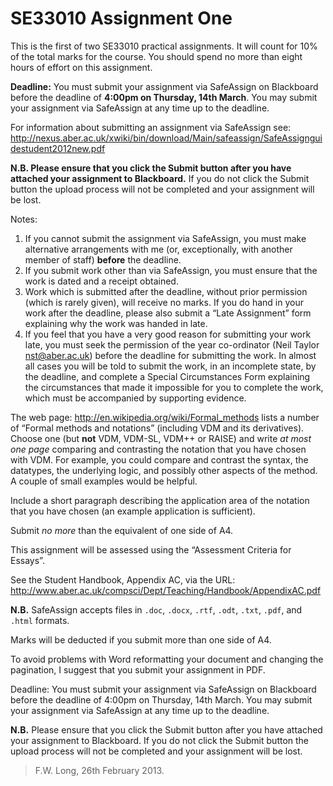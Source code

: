 SE33010 Assignment One
======================

This is the first of two SE33010 practical assignments. It will count for 10% of the total marks for the course. You should spend no more than eight hours of effort on this assignment.

**Deadline:** You must submit your assignment via SafeAssign on Blackboard before the deadline of **4:00pm on Thursday, 14th March**. You may submit your assignment via SafeAssign at any time up to the deadline.

For information about submitting an assignment via SafeAssign see: http://nexus.aber.ac.uk/xwiki/bin/download/Main/safeassign/SafeAssignguidestudent2012new.pdf

**N.B. Please ensure that you click the Submit button after you have attached your assignment to Blackboard.** If you do not click the Submit button the upload process will not be completed and your assignment will be lost.

Notes:

1.  If you cannot submit the assignment via SafeAssign, you must make alternative arrangements with me (or, exceptionally, with another member of staff) **before** the deadline.
2. If you submit work other than via SafeAssign, you must ensure that the work is dated and a receipt obtained.
3. Work which is submitted after the deadline, without prior permission (which is rarely given), will receive no marks. If you do hand in your work after the deadline, please also submit a “Late Assignment” form explaining why the work was handed in late.
4. If you feel that you have a very good reason for submitting your work late, you must seek the permission of the year co-ordinator (Neil Taylor <nst@aber.ac.uk>) before the deadline for submitting the work. In almost all cases you will be told to submit the work, in an incomplete state, by the deadline, and complete a Special Circumstances Form explaining the circumstances that made it impossible for you to complete the work, which must be accompanied by supporting evidence.

The web page: http://en.wikipedia.org/wiki/Formal_methods lists a number of “Formal methods and notations” (including VDM and its derivatives). Choose one (but **not** VDM, VDM-SL, VDM++ or RAISE) and write *at most one page* comparing and contrasting the notation that you have chosen with VDM. For example, you could compare and contrast the syntax, the datatypes, the underlying logic, and possibly other aspects of the method. A couple of small examples would be helpful. 

Include a short paragraph describing the application area of the notation that you have chosen (an example application is sufficient).

Submit *no more* than the equivalent of one side of A4.

This assignment will be assessed using the “Assessment Criteria for Essays”.

See the Student Handbook, Appendix AC, via the URL: http://www.aber.ac.uk/compsci/Dept/Teaching/Handbook/AppendixAC.pdf

**N.B.** SafeAssign accepts files in `.doc`, `.docx`, `.rtf`, `.odt`, `.txt`, `.pdf`, and `.html` formats.

Marks will be deducted if you submit more than one side of A4.

To avoid problems with Word reformatting your document and changing the pagination, I suggest that you submit your assignment in PDF.

Deadline: You must submit your assignment via SafeAssign on Blackboard before the deadline of 4:00pm on Thursday, 14th March. You may submit your assignment via SafeAssign at any time up to the deadline.

**N.B.** Please ensure that you click the Submit button after you have attached your assignment to Blackboard. If you do not click the Submit button the upload process will not be completed and your assignment will be lost.

> F.W. Long, 26th February 2013.
